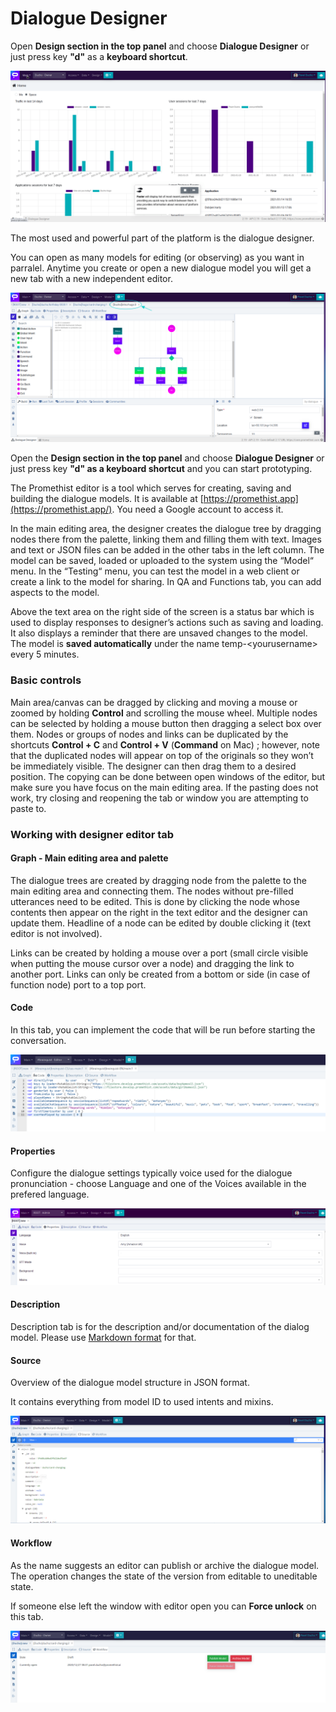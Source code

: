 # Dialogue Designer

Open **Design section in the top panel** and choose **Dialogue Designer** or just press key **"d"** as a **keyboard shortcut**.

![](../../../.gitbook/assets/image%20%2826%29.png)

The most used and powerful part of the platform is the dialogue designer.

You can open as many models for editing \(or observing\) as you want in parralel. Anytime you create or open a new dialogue model you will get a new tab with a new independent editor.

![](../../../.gitbook/assets/image%20%2818%29.png)

Open the **Design section in the top panel** and choose **Dialogue Designer** or just press key **"d" as a keyboard shortcut** and you can start prototyping.

The Promethist editor is a tool which serves for creating, saving and building the dialogue models. It is available at [https://promethist.app](https://promethist.app/). You need a Google account to access it.

In the main editing area, the designer creates the dialogue tree by dragging nodes there from the palette, linking them and filling them with text. Images and text or JSON files can be added in the other tabs in the left column. The model can be saved, loaded or uploaded to the system using the “Model“ menu. In the “Testing“ menu, you can test the model in a web client or create a link to the model for sharing. In QA and Functions tab, you can add aspects to the model.

Above the text area on the right side of the screen is a status bar which is used to display responses to designer’s actions such as saving and loading. It also displays a reminder that there are unsaved changes to the model. The model is **saved automatically** under the name temp-&lt;yourusername&gt; every 5 minutes.

### Basic controls  <a id="basic-controls"></a>

Main area/canvas can be dragged by clicking and moving a mouse or zoomed by holding **Control** and scrolling the mouse wheel. Multiple nodes can be selected by holding a mouse button then dragging a select box over them. Nodes or groups of nodes and links can be duplicated by the shortcuts **Control + C** and **Control + V** \(**Command** on Mac\) ; however, note that the duplicated nodes will appear on top of the originals so they won’t be immediately visible. The designer can then drag them to a desired position. The copying can be done between open windows of the editor, but make sure you have focus on the main editing area. If the pasting does not work, try closing and reopening the tab or window you are attempting to paste to.

### Working with designer editor tab  <a id="working-with-designer-editor-tab"></a>

#### Graph - Main editing area and palette  <a id="graph---main-editing-area-and-palette"></a>

The dialogue trees are created by dragging node from the palette to the main editing area and connecting them. The nodes without pre-filled utterances need to be edited. This is done by clicking the node whose contents then appear on the right in the text editor and the designer can update them. Headline of a node can be edited by double clicking it \(text editor is not involved\).

Links can be created by holding a mouse over a port \(small circle visible when putting the mouse cursor over a node\) and dragging the link to another port. Links can only be created from a bottom or side \(in case of function node\) port to a top port.

#### Code  <a id="code"></a>

In this tab, you can implement the code that will be run before starting the conversation.

![](../../../.gitbook/assets/image%20%2820%29.png)

#### Properties  <a id="properties"></a>

Configure the dialogue settings typically voice used for the dialogue pronunciation - choose Language and one of the Voices available in the prefered language.

![](../../../.gitbook/assets/image%20%2821%29.png)

#### Description

Description tab is for the description and/or documentation of the dialog model. Please use [Markdown format](https://www.markdownguide.org/basic-syntax) for that.

#### Source

Overview of the dialogue model structure in JSON format. 

It contains everything from model ID to used intents and mixins.

![](../../../.gitbook/assets/image%20%2827%29.png)

#### Workflow

As the name suggests an editor can publish or archive the dialogue model. The operation changes the state of the version from editable to uneditable state.

If someone else left the window with editor open you can **Force unlock** on this tab. 

![](../../../.gitbook/assets/image%20%2823%29.png)





